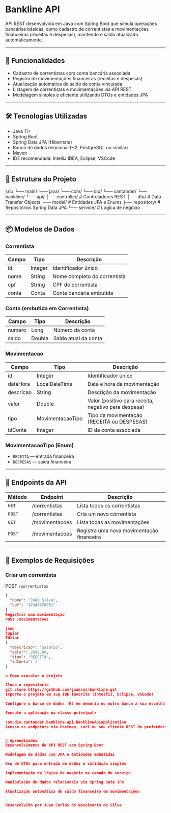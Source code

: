 # Bankline API

API REST desenvolvida em Java com Spring Boot que simula operações bancárias básicas, como cadastro de correntistas e movimentações financeiras (receitas e despesas), mantendo o saldo atualizado automaticamente.

---

## 🚀 Funcionalidades

- Cadastro de correntistas com conta bancária associada
- Registro de movimentações financeiras (receitas e despesas)
- Atualização automática do saldo da conta vinculada
- Listagem de correntistas e movimentações via API REST
- Modelagem simples e eficiente utilizando DTOs e entidades JPA

---

## 🛠️ Tecnologias Utilizadas

- Java 11+
- Spring Boot
- Spring Data JPA (Hibernate)
- Banco de dados relacional (H2, PostgreSQL ou similar)
- Maven
- IDE recomendada: IntelliJ IDEA, Eclipse, VSCode

---

## 📁 Estrutura do Projeto

src/
└── main/
└── java/
└── com/
└── dio/
└── santander/
└── bankline/
└── api/
├── controller/ # Controladores REST
├── dto/ # Data Transfer Objects
├── model/ # Entidades JPA e Enums
├── repository/ # Repositórios Spring Data JPA
└── service/ # Lógica de negócio

---

## 📦 Modelos de Dados

### Correntista

| Campo  | Tipo    | Descrição                      |
|--------|---------|-------------------------------|
| id     | Integer | Identificador único            |
| nome   | String  | Nome completo do correntista  |
| cpf    | String  | CPF do correntista            |
| conta  | Conta   | Conta bancária embutida        |

### Conta (embutida em Correntista)

| Campo  | Tipo    | Descrição                      |
|--------|---------|-------------------------------|
| numero | Long    | Número da conta                |
| saldo  | Double  | Saldo atual da conta           |

### Movimentacao

| Campo     | Tipo             | Descrição                           |
|-----------|------------------|-----------------------------------|
| id        | Integer          | Identificador único                |
| dataHora  | LocalDateTime    | Data e hora da movimentação       |
| descricao | String           | Descrição da movimentação         |
| valor     | Double           | Valor (positivo para receita, negativo para despesa) |
| tipo      | MovimentacaoTipo | Tipo da movimentação (RECEITA ou DESPESAS) |
| idConta   | Integer          | ID da conta associada              |

### MovimentacaoTipo (Enum)

- `RECEITA` — entrada financeira
- `DESPESAS` — saída financeira

---

## 🔗 Endpoints da API

| Método | Endpoint         | Descrição                                  |
|--------|------------------|--------------------------------------------|
| `GET`  | /correntistas    | Lista todos os correntistas                |
| `POST` | /correntistas    | Cria um novo correntista                    |
| `GET`  | /movimentacoes   | Lista todas as movimentações                |
| `POST` | /movimentacoes   | Registra uma nova movimentação financeira   |

---

## 🧾 Exemplos de Requisições

### Criar um correntista

POST `/correntistas`

```json
{
  "nome": "João Silva",
  "cpf": "12345678901"
}
Registrar uma movimentação
POST /movimentacoes

json
Copiar
Editar
{
  "descricao": "Salário",
  "valor": 2500.00,
  "tipo": "RECEITA",
  "idConta": 1
}

⚙️ Como executar o projeto

Clone o repositório
git clone https://github.com/juancns/bankline.git
Importe o projeto em sua IDE favorita (IntelliJ, Eclipse, VSCode)

Configure o banco de dados (H2 em memória ou outro banco à sua escolha)

Execute a aplicação na classe principal:

com.dio.santander.bankline.api.BanklineApiApplication
Acesse os endpoints via Postman, curl ou seu cliente REST de preferência


🧠 Aprendizados
Desenvolvimento de API REST com Spring Boot

Modelagem de dados com JPA e entidades embutidas

Uso de DTOs para entrada de dados e validação simples

Implementação da lógica de negócio na camada de serviço

Manipulação de dados relacionais via Spring Data JPA

Atualização automática de saldo financeiro em movimentações


Desenvolvido por Juan Carlos do Nascimento da Silva
